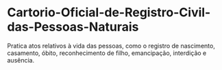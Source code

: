 # Cartorio-Oficial-de-Registro-Civil-das-Pessoas-Naturais
Pratica atos relativos à vida das pessoas, como o registro de nascimento, casamento, óbito, reconhecimento de filho, emancipação, interdição e ausência.
